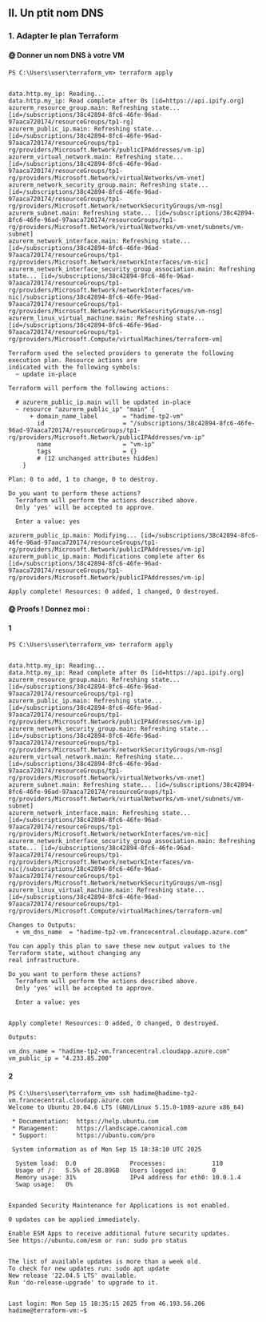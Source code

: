 ## II. Un ptit nom DNS

### 1. Adapter le plan Terraform

#### 🌞 Donner un nom DNS à votre VM

    PS C:\Users\user\terraform_vm> terraform apply
    
    
    data.http.my_ip: Reading...
    data.http.my_ip: Read complete after 0s [id=https://api.ipify.org]
    azurerm_resource_group.main: Refreshing state... [id=/subscriptions/38c42894-8fc6-46fe-96ad-97aaca720174/resourceGroups/tp1-rg]
    azurerm_public_ip.main: Refreshing state... [id=/subscriptions/38c42894-8fc6-46fe-96ad-97aaca720174/resourceGroups/tp1-rg/providers/Microsoft.Network/publicIPAddresses/vm-ip]
    azurerm_virtual_network.main: Refreshing state... [id=/subscriptions/38c42894-8fc6-46fe-96ad-97aaca720174/resourceGroups/tp1-rg/providers/Microsoft.Network/virtualNetworks/vm-vnet]
    azurerm_network_security_group.main: Refreshing state... [id=/subscriptions/38c42894-8fc6-46fe-96ad-97aaca720174/resourceGroups/tp1-rg/providers/Microsoft.Network/networkSecurityGroups/vm-nsg]
    azurerm_subnet.main: Refreshing state... [id=/subscriptions/38c42894-8fc6-46fe-96ad-97aaca720174/resourceGroups/tp1-rg/providers/Microsoft.Network/virtualNetworks/vm-vnet/subnets/vm-subnet]
    azurerm_network_interface.main: Refreshing state... [id=/subscriptions/38c42894-8fc6-46fe-96ad-97aaca720174/resourceGroups/tp1-rg/providers/Microsoft.Network/networkInterfaces/vm-nic]
    azurerm_network_interface_security_group_association.main: Refreshing state... [id=/subscriptions/38c42894-8fc6-46fe-96ad-97aaca720174/resourceGroups/tp1-rg/providers/Microsoft.Network/networkInterfaces/vm-nic|/subscriptions/38c42894-8fc6-46fe-96ad-97aaca720174/resourceGroups/tp1-rg/providers/Microsoft.Network/networkSecurityGroups/vm-nsg]
    azurerm_linux_virtual_machine.main: Refreshing state... [id=/subscriptions/38c42894-8fc6-46fe-96ad-97aaca720174/resourceGroups/tp1-rg/providers/Microsoft.Compute/virtualMachines/terraform-vm]
    
    Terraform used the selected providers to generate the following execution plan. Resource actions are
    indicated with the following symbols:
      ~ update in-place
    
    Terraform will perform the following actions:
    
      # azurerm_public_ip.main will be updated in-place
      ~ resource "azurerm_public_ip" "main" {
          + domain_name_label       = "hadime-tp2-vm"
            id                      = "/subscriptions/38c42894-8fc6-46fe-96ad-97aaca720174/resourceGroups/tp1-rg/providers/Microsoft.Network/publicIPAddresses/vm-ip"
            name                    = "vm-ip"
            tags                    = {}
            # (12 unchanged attributes hidden)
        }
    
    Plan: 0 to add, 1 to change, 0 to destroy.
    
    Do you want to perform these actions?
      Terraform will perform the actions described above.
      Only 'yes' will be accepted to approve.
    
      Enter a value: yes
    
    azurerm_public_ip.main: Modifying... [id=/subscriptions/38c42894-8fc6-46fe-96ad-97aaca720174/resourceGroups/tp1-rg/providers/Microsoft.Network/publicIPAddresses/vm-ip]
    azurerm_public_ip.main: Modifications complete after 6s [id=/subscriptions/38c42894-8fc6-46fe-96ad-97aaca720174/resourceGroups/tp1-rg/providers/Microsoft.Network/publicIPAddresses/vm-ip]
    
    Apply complete! Resources: 0 added, 1 changed, 0 destroyed.
    

#### 🌞 Proofs ! Donnez moi :

#### 1

    PS C:\Users\user\terraform_vm> terraform apply

    
    data.http.my_ip: Reading...
    data.http.my_ip: Read complete after 0s [id=https://api.ipify.org]
    azurerm_resource_group.main: Refreshing state... [id=/subscriptions/38c42894-8fc6-46fe-96ad-97aaca720174/resourceGroups/tp1-rg]
    azurerm_public_ip.main: Refreshing state... [id=/subscriptions/38c42894-8fc6-46fe-96ad-97aaca720174/resourceGroups/tp1-rg/providers/Microsoft.Network/publicIPAddresses/vm-ip]
    azurerm_network_security_group.main: Refreshing state... [id=/subscriptions/38c42894-8fc6-46fe-96ad-97aaca720174/resourceGroups/tp1-rg/providers/Microsoft.Network/networkSecurityGroups/vm-nsg]
    azurerm_virtual_network.main: Refreshing state... [id=/subscriptions/38c42894-8fc6-46fe-96ad-97aaca720174/resourceGroups/tp1-rg/providers/Microsoft.Network/virtualNetworks/vm-vnet]
    azurerm_subnet.main: Refreshing state... [id=/subscriptions/38c42894-8fc6-46fe-96ad-97aaca720174/resourceGroups/tp1-rg/providers/Microsoft.Network/virtualNetworks/vm-vnet/subnets/vm-subnet]
    azurerm_network_interface.main: Refreshing state... [id=/subscriptions/38c42894-8fc6-46fe-96ad-97aaca720174/resourceGroups/tp1-rg/providers/Microsoft.Network/networkInterfaces/vm-nic]
    azurerm_network_interface_security_group_association.main: Refreshing state... [id=/subscriptions/38c42894-8fc6-46fe-96ad-97aaca720174/resourceGroups/tp1-rg/providers/Microsoft.Network/networkInterfaces/vm-nic|/subscriptions/38c42894-8fc6-46fe-96ad-97aaca720174/resourceGroups/tp1-rg/providers/Microsoft.Network/networkSecurityGroups/vm-nsg]
    azurerm_linux_virtual_machine.main: Refreshing state... [id=/subscriptions/38c42894-8fc6-46fe-96ad-97aaca720174/resourceGroups/tp1-rg/providers/Microsoft.Compute/virtualMachines/terraform-vm]
    
    Changes to Outputs:
      + vm_dns_name  = "hadime-tp2-vm.francecentral.cloudapp.azure.com"
    
    You can apply this plan to save these new output values to the Terraform state, without changing any
    real infrastructure.
    
    Do you want to perform these actions?
      Terraform will perform the actions described above.
      Only 'yes' will be accepted to approve.
    
      Enter a value: yes
    
    
    Apply complete! Resources: 0 added, 0 changed, 0 destroyed.
    
    Outputs:
    
    vm_dns_name = "hadime-tp2-vm.francecentral.cloudapp.azure.com"
    vm_public_ip = "4.233.85.200"

#### 2

    PS C:\Users\user\terraform_vm> ssh hadime@hadime-tp2-vm.francecentral.cloudapp.azure.com
    Welcome to Ubuntu 20.04.6 LTS (GNU/Linux 5.15.0-1089-azure x86_64)
    
     * Documentation:  https://help.ubuntu.com
     * Management:     https://landscape.canonical.com
     * Support:        https://ubuntu.com/pro
    
     System information as of Mon Sep 15 18:38:10 UTC 2025
    
      System load:  0.0               Processes:             110
      Usage of /:   5.5% of 28.89GB   Users logged in:       0
      Memory usage: 31%               IPv4 address for eth0: 10.0.1.4
      Swap usage:   0%
    
    
    Expanded Security Maintenance for Applications is not enabled.
    
    0 updates can be applied immediately.
    
    Enable ESM Apps to receive additional future security updates.
    See https://ubuntu.com/esm or run: sudo pro status
    
    
    The list of available updates is more than a week old.
    To check for new updates run: sudo apt update
    New release '22.04.5 LTS' available.
    Run 'do-release-upgrade' to upgrade to it.
    
    
    Last login: Mon Sep 15 18:35:15 2025 from 46.193.56.206
    hadime@terraform-vm:~$


